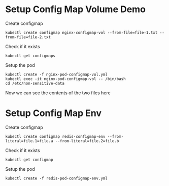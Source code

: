 # Setup Config Map Volume Demo

Create configmap
```
kubectl create configmap nginx-configmap-vol --from-file=file-1.txt --from-file=file-2.txt
```
Check if it exists
```
kubectl get configmaps
```
Setup the pod
```
kubectl create -f nginx-pod-configmap-vol.yml
kubectl exec -it nginx-pod-configmap-vol -- /bin/bash
cd /etc/non-sensitive-data
```
Now we can see the contents of the two files here

# Setup Config Map Env

Create configmap
```
kubectl create configmap redis-configmap-env --from-literal=file.1=file.a --from-literal=file.2=file.b
```
Check if it exists
```
kubectl get configmap
```
Setup the pod
```
kubectl create -f redis-pod-configmap-env.yml
```